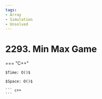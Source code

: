 ```yaml
---
tags:
- Array
- Simulation
- Unsolved
---
```



# 2293. Min Max Game

=== "C++"

    $Time: O()$

    $Space: O()$

    ``` c++
    ```